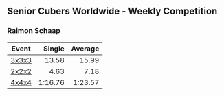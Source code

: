 ## Senior Cubers Worldwide - Weekly Competition
### Raimon Schaap

| Event | Single | Average |
| -- | --: | --: |
| [3x3x3](raimon_schaap/333.md) | 13.58 | 15.99 |
| [2x2x2](raimon_schaap/222.md) | 4.63 | 7.18 |
| [4x4x4](raimon_schaap/444.md) | 1:16.76 | 1:23.57 |

<!-- Global site tag (gtag.js) - Google Analytics -->
<script async src="https://www.googletagmanager.com/gtag/js?id=UA-86348435-3"></script>
<script>window.dataLayer = window.dataLayer || []; function gtag() {dataLayer.push(arguments);} gtag('js', new Date()); gtag('config', 'UA-86348435-3');</script>
